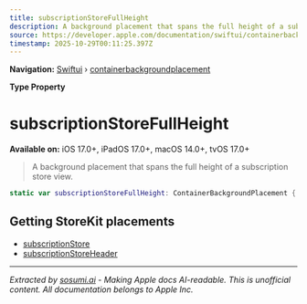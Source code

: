 ```yaml
---
title: subscriptionStoreFullHeight
description: A background placement that spans the full height of a subscription store view.
source: https://developer.apple.com/documentation/swiftui/containerbackgroundplacement/subscriptionstorefullheight
timestamp: 2025-10-29T00:11:25.397Z
---
```


**Navigation:** [Swiftui](/documentation/swiftui) › [containerbackgroundplacement](/documentation/swiftui/containerbackgroundplacement)

**Type Property**

# subscriptionStoreFullHeight

**Available on:** iOS 17.0+, iPadOS 17.0+, macOS 14.0+, tvOS 17.0+

> A background placement that spans the full height of a subscription store view.

```swift
static var subscriptionStoreFullHeight: ContainerBackgroundPlacement { get }
```

## Getting StoreKit placements

- [subscriptionStore](/documentation/swiftui/containerbackgroundplacement/subscriptionstore)
- [subscriptionStoreHeader](/documentation/swiftui/containerbackgroundplacement/subscriptionstoreheader)

---

*Extracted by [sosumi.ai](https://sosumi.ai) - Making Apple docs AI-readable.*
*This is unofficial content. All documentation belongs to Apple Inc.*
